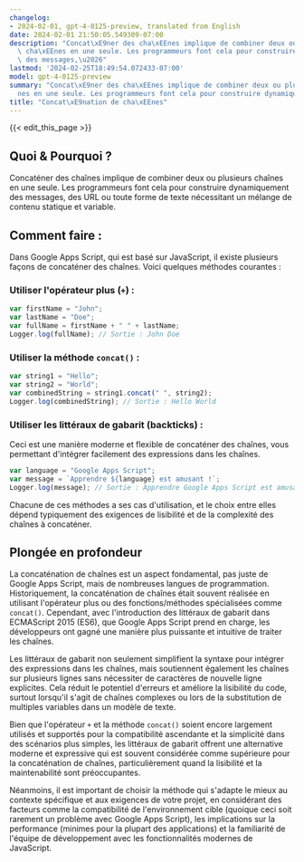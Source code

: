 ```yaml
---
changelog:
- 2024-02-01, gpt-4-0125-preview, translated from English
date: 2024-02-01 21:50:05.549309-07:00
description: "Concat\xE9ner des cha\xEEnes implique de combiner deux ou plusieurs\
  \ cha\xEEnes en une seule. Les programmeurs font cela pour construire dynamiquement\
  \ des messages,\u2026"
lastmod: '2024-02-25T18:49:54.072433-07:00'
model: gpt-4-0125-preview
summary: "Concat\xE9ner des cha\xEEnes implique de combiner deux ou plusieurs cha\xEE\
  nes en une seule. Les programmeurs font cela pour construire dynamiquement des messages,\u2026"
title: "Concat\xE9nation de cha\xEEnes"
---
```


{{< edit_this_page >}}

## Quoi & Pourquoi ?

Concaténer des chaînes implique de combiner deux ou plusieurs chaînes en une seule. Les programmeurs font cela pour construire dynamiquement des messages, des URL ou toute forme de texte nécessitant un mélange de contenu statique et variable.

## Comment faire :

Dans Google Apps Script, qui est basé sur JavaScript, il existe plusieurs façons de concaténer des chaînes. Voici quelques méthodes courantes :

### Utiliser l'opérateur plus (`+`) :

```javascript
var firstName = "John";
var lastName = "Doe";
var fullName = firstName + " " + lastName;
Logger.log(fullName); // Sortie : John Doe
```

### Utiliser la méthode `concat()` :

```javascript
var string1 = "Hello";
var string2 = "World";
var combinedString = string1.concat(" ", string2);
Logger.log(combinedString); // Sortie : Hello World
```

### Utiliser les littéraux de gabarit (backticks) :

Ceci est une manière moderne et flexible de concaténer des chaînes, vous permettant d'intégrer facilement des expressions dans les chaînes.

```javascript
var language = "Google Apps Script";
var message = `Apprendre ${language} est amusant !`;
Logger.log(message); // Sortie : Apprendre Google Apps Script est amusant !
```

Chacune de ces méthodes a ses cas d'utilisation, et le choix entre elles dépend typiquement des exigences de lisibilité et de la complexité des chaînes à concaténer.

## Plongée en profondeur

La concaténation de chaînes est un aspect fondamental, pas juste de Google Apps Script, mais de nombreuses langues de programmation. Historiquement, la concaténation de chaînes était souvent réalisée en utilisant l'opérateur plus ou des fonctions/méthodes spécialisées comme `concat()`. Cependant, avec l'introduction des littéraux de gabarit dans ECMAScript 2015 (ES6), que Google Apps Script prend en charge, les développeurs ont gagné une manière plus puissante et intuitive de traiter les chaînes.

Les littéraux de gabarit non seulement simplifient la syntaxe pour intégrer des expressions dans les chaînes, mais soutiennent également les chaînes sur plusieurs lignes sans nécessiter de caractères de nouvelle ligne explicites. Cela réduit le potentiel d'erreurs et améliore la lisibilité du code, surtout lorsqu'il s'agit de chaînes complexes ou lors de la substitution de multiples variables dans un modèle de texte.

Bien que l'opérateur `+` et la méthode `concat()` soient encore largement utilisés et supportés pour la compatibilité ascendante et la simplicité dans des scénarios plus simples, les littéraux de gabarit offrent une alternative moderne et expressive qui est souvent considérée comme supérieure pour la concaténation de chaînes, particulièrement quand la lisibilité et la maintenabilité sont préoccupantes.

Néanmoins, il est important de choisir la méthode qui s'adapte le mieux au contexte spécifique et aux exigences de votre projet, en considérant des facteurs comme la compatibilité de l'environnement cible (quoique ceci soit rarement un problème avec Google Apps Script), les implications sur la performance (minimes pour la plupart des applications) et la familiarité de l'équipe de développement avec les fonctionnalités modernes de JavaScript.
